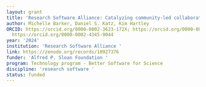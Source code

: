 ```yaml
---
layout: grant
title: 'Research Software Alliance: Catalyzing community-led collaborations'
author: Michelle Barker, Daniel S. Katz, Kim Hartley
ORCID: https://orcid.org/0000-0002-3623-172X; https://orcid.org/0000-0001-5934-7525;
  https://orcid.org/0000-0002-4345-9044
year: '2024'
institution: 'Research Software Alliance '
link: https://zenodo.org/records/10927376
funder: 'Alfred P. Sloan Foundation '
program: Technology program - Better Software for Science
discipline: 'research software '
status: funded
---
```


